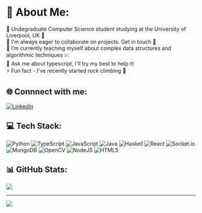 # 💫 About Me:

🏫 Undegraduate Computer Science student studying at the University of Liverpool, UK 📍<!-- <br>🔭 When I have the time I'm working on my java OSRS scripting framework 🤖 -->
<br>
👯 I'm always eager to collaborate on projects. Get in touch 🔧<br>🌱 I’m currently teaching myself about complex data structures and algorithmic techniques 📈<br>💬 Ask me about typescript, I'll try my best to help 🤓 <br>⚡ Fun fact - I've recently started rock climbing 🧗


## 🌐 Connnect with me:
[![LinkedIn](https://img.shields.io/badge/LinkedIn-%230077B5.svg?logo=linkedin&logoColor=white)](https://linkedin.com/in/https://www.linkedin.com/in/flynn-hillier/) 

## 💻 Tech Stack:
![Python](https://img.shields.io/badge/python-3670A0?style=flat&logo=python&logoColor=ffdd54) ![TypeScript](https://img.shields.io/badge/typescript-%23007ACC.svg?style=flat&logo=typescript&logoColor=white) ![JavaScript](https://img.shields.io/badge/javascript-%23323330.svg?style=flat&logo=javascript&logoColor=%23F7DF1E) ![Java](https://img.shields.io/badge/java-%23ED8B00.svg?style=flat&logo=openjdk&logoColor=white) ![Haskell](https://img.shields.io/badge/Haskell-5e5086?style=flat&logo=haskell&logoColor=white) ![React](https://img.shields.io/badge/react-%2320232a.svg?style=flat&logo=react&logoColor=%2361DAFB) ![Socket.io](https://img.shields.io/badge/Socket.io-black?style=flat&logo=socket.io&badgeColor=010101) ![MongoDB](https://img.shields.io/badge/MongoDB-%234ea94b.svg?style=flat&logo=mongodb&logoColor=white) ![OpenCV](https://img.shields.io/badge/opencv-%23white.svg?style=flat&logo=opencv&logoColor=white) ![NodeJS](https://img.shields.io/badge/node.js-6DA55F?style=flat&logo=node.js&logoColor=white) ![HTML5](https://img.shields.io/badge/html5-%23E34F26.svg?style=flat&logo=html5&logoColor=white)
## 📊 GitHub Stats:
<!-- ![](https://github-readme-stats.vercel.app/api?username=flynnhillier&theme=dark&hide_border=true&include_all_commits=true&count_private=false)<br/> -->
<!-- ![](https://github-readme-streak-stats.herokuapp.com/?user=flynnhillier&theme=dark&hide_border=true)<br/> -->
![](https://github-readme-stats.vercel.app/api/top-langs/?username=flynnhillier&theme=dark&hide_border=true&include_all_commits=true&count_private=false&layout=compact)

---
![](https://visitcount.itsvg.in/api?id=flynnhillier&icon=8&color=6)

<!-- Proudly created with GPRM ( https://gprm.itsvg.in ). Check them out! - flynn -->
